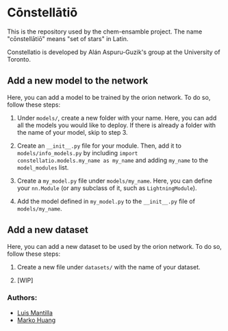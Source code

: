# Cōnstellātiō
This is the repository used by the chem-ensamble project. The name "cōnstellātiō" means "set of stars" in Latin.

Constellatio is developed by Alán Aspuru-Guzik's group at the University of Toronto.

## Add a new model to the network

Here, you can add a model to be trained by the orion network. To do so, follow these steps:

1. Under `models/`, create a new folder with your name. Here, you can add all the models you would like to deploy. If there is already a folder with the name of your model, skip to step 3.

2. Create an `__init__.py` file for your module. Then, add it to `models/info_models.py` by including `import constellatio.models.my_name as my_name` and adding `my_name` to the `model_modules` list. 

3. Create a `my_model.py` file under `models/my_name`. Here, you can define your `nn.Module` (or any subclass of it, such as `LightningModule`). 

4. Add the model defined in `my_model.py` to the `__init__.py` file of `models/my_name`.

## Add a new dataset

Here, you can add a new dataset to be used by the orion network. To do so, follow these steps:

1. Create a new file under `datasets/` with the name of your dataset.

2. [WIP]


### Authors:
- [Luis Mantilla](https://github.com/BestQuark)
- [Marko Huang](https://linkedin.com/in/markohuang)